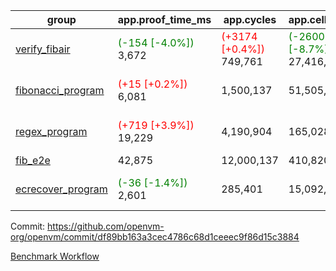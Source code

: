 | group | app.proof_time_ms | app.cycles | app.cells_used | leaf.proof_time_ms | leaf.cycles | leaf.cells_used |
| -- | -- | -- | -- | -- | -- | -- |
| [verify_fibair](https://github.com/openvm-org/openvm/blob/benchmark-results/benchmarks-pr/1176/verify_fibair-df89bb163a3cec4786c68d1ceeec9f86d15c3884.md) |<span style='color: green'>(-154 [-4.0%])</span> 3,672 | <span style='color: red'>(+3174 [+0.4%])</span> 749,761 | <span style='color: green'>(-2600930 [-8.7%])</span> 27,416,674 |- | - | - |
| [fibonacci_program](https://github.com/openvm-org/openvm/blob/benchmark-results/benchmarks-pr/1176/fibonacci-df89bb163a3cec4786c68d1ceeec9f86d15c3884.md) |<span style='color: red'>(+15 [+0.2%])</span> 6,081 |  1,500,137 |  51,505,102 |<span style='color: green'>(-384 [-2.6%])</span> 14,542 | <span style='color: red'>(+38611 [+1.2%])</span> 3,210,119 | <span style='color: green'>(-9808031 [-7.6%])</span> 119,051,906 |
| [regex_program](https://github.com/openvm-org/openvm/blob/benchmark-results/benchmarks-pr/1176/regex-df89bb163a3cec4786c68d1ceeec9f86d15c3884.md) |<span style='color: red'>(+719 [+3.9%])</span> 19,229 |  4,190,904 |  165,028,173 |<span style='color: green'>(-300 [-1.0%])</span> 30,171 | <span style='color: green'>(-411465 [-6.3%])</span> 6,111,712 | <span style='color: green'>(-32534073 [-11.2%])</span> 258,768,656 |
| [fib_e2e](https://github.com/openvm-org/openvm/blob/benchmark-results/benchmarks-pr/1176/fib_e2e-df89bb163a3cec4786c68d1ceeec9f86d15c3884.md) | 42,875 |  12,000,137 |  410,820,430 | 87,665 |  19,216,416 |  710,063,189 |
| [ecrecover_program](https://github.com/openvm-org/openvm/blob/benchmark-results/benchmarks-pr/1176/ecrecover-df89bb163a3cec4786c68d1ceeec9f86d15c3884.md) |<span style='color: green'>(-36 [-1.4%])</span> 2,601 |  285,401 |  15,092,297 |<span style='color: green'>(-2850 [-6.6%])</span> 40,145 | <span style='color: green'>(-774867 [-8.0%])</span> 8,890,554 | <span style='color: green'>(-52737888 [-12.0%])</span> 387,841,950 |


Commit: https://github.com/openvm-org/openvm/commit/df89bb163a3cec4786c68d1ceeec9f86d15c3884

[Benchmark Workflow](https://github.com/openvm-org/openvm/actions/runs/12716481367)
